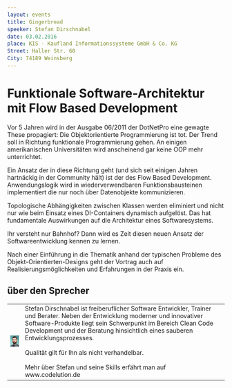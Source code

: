 ```yaml
---
layout: events
title: Gingerbread
speeker: Stefan Dirschnabel
date: 03.02.2016
place: KIS - Kaufland Informationssysteme GmbH & Co. KG
Street: Haller Str. 60
City: 74189 Weinsberg
---
```


# Funktionale Software-Architektur mit Flow Based Development

Vor 5 Jahren wird in der Ausgabe 06/2011 der DotNetPro eine gewagte These propagiert: Die Objektorientierte Programmierung ist tot. 
Der Trend soll in Richtung funktionale Programmierung gehen. An einigen amerikanischen Universitäten wird anscheinend gar keine OOP
mehr unterrichtet.


Ein Ansatz der in diese Richtung geht (und sich seit einigen Jahren hartnäckig in der Community hält) ist der des Flow Based Development. 
Anwendungslogik wird in wiederverwendbaren Funktionsbausteinen implementiert die nur noch über Datenobjekte kommunizieren.


Topologische Abhängigkeiten zwischen Klassen werden eliminiert und nicht nur wie beim Einsatz eines DI-Containers dynamisch aufgelöst. 
Das hat fundamentale Auswirkungen auf die Architektur eines Softwaresystems. 


Ihr versteht nur Bahnhof? Dann wird es Zeit diesen neuen Ansatz der Softwareentwicklung kennen zu lernen.


Nach einer Einführung in die Thematik anhand der typischen Probleme des Objekt-Orientierten-Designs geht der Vortrag auch auf 
Realisierungsmöglichkeiten und Erfahrungen in der Praxis ein. 


## über den Sprecher
<table style="border: none;"><tr><td style="border: none;">
<img src="https://raw.githubusercontent.com/hn-dotnet/hn-dotnet.github.io/master/content/images/818f21c5-68d0-4a3c-8c16-149a1cfe9b73_stefan-dirschnabel.jpg" style="max-height:150px;">
</td><td style="border: none;">
Stefan Dirschnabel ist freiberuflicher Software Entwickler, Trainer und Berater. 
Neben der Entwicklung moderner und innovativer Software-Produkte liegt sein Schwerpunkt im Bereich Clean Code Development und der Beratung hinsichtlich eines sauberen Entwicklungsprozesses.
<br /><br />
Qualität gilt für Ihn als nicht verhandelbar.
<br /><br />
Mehr über Stefan und seine Skills erfährt man auf www.codelution.de 
</td></tr></table>
